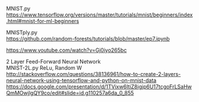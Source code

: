 MNIST.py        
https://www.tensorflow.org/versions/master/tutorials/mnist/beginners/index.html#mnist-for-ml-beginners

MNISTply.py     
https://github.com/random-forests/tutorials/blob/master/ep7.ipynb

https://www.youtube.com/watch?v=Gj0iyo265bc

2 Layer Feed-Forward Neural Network     
MNIST-2L.py    ReLu, Random W  
http://stackoverflow.com/questions/38136961/how-to-create-2-layers-neural-network-using-tensorflow-and-python-on-mnist-data
https://docs.google.com/presentation/d/1TVixw6ItiZ8igjp6U17tcgoFrLSaHwQmMOwjlgQY9co/edit#slide=id.g110257a6da_0_855